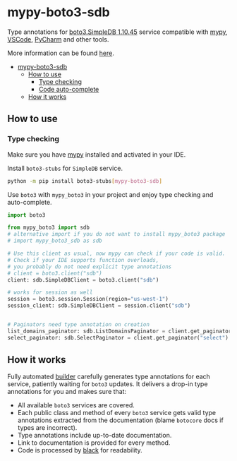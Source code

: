# mypy-boto3-sdb

Type annotations for
[boto3.SimpleDB 1.10.45](https://boto3.amazonaws.com/v1/documentation/api/1.10.45/reference/services/sdb.html#SimpleDB) service
compatible with [mypy](https://github.com/python/mypy), [VSCode](https://code.visualstudio.com/),
[PyCharm](https://www.jetbrains.com/pycharm/) and other tools.

More information can be found [here](https://vemel.github.io/mypy_boto3/).

- [mypy-boto3-sdb](#mypy-boto3-sdb)
  - [How to use](#how-to-use)
    - [Type checking](#type-checking)
    - [Code auto-complete](#code-auto-complete)
  - [How it works](#how-it-works)

## How to use

### Type checking

Make sure you have [mypy](https://github.com/python/mypy) installed and activated in your IDE.

Install `boto3-stubs` for `SimpleDB` service.

```bash
python -m pip install boto3-stubs[mypy-boto3-sdb]
```

Use `boto3` with `mypy_boto3` in your project and enjoy type checking and auto-complete.

```python
import boto3

from mypy_boto3 import sdb
# alternative import if you do not want to install mypy_boto3 package
# import mypy_boto3_sdb as sdb

# Use this client as usual, now mypy can check if your code is valid.
# Check if your IDE supports function overloads,
# you probably do not need explicit type annotations
# client = boto3.client("sdb")
client: sdb.SimpleDBClient = boto3.client("sdb")

# works for session as well
session = boto3.session.Session(region="us-west-1")
session_client: sdb.SimpleDBClient = session.client("sdb")


# Paginators need type annotation on creation
list_domains_paginator: sdb.ListDomainsPaginator = client.get_paginator("list_domains")
select_paginator: sdb.SelectPaginator = client.get_paginator("select")
```

## How it works

Fully automated [builder](https://github.com/vemel/mypy_boto3) carefully generates
type annotations for each service, patiently waiting for `boto3` updates. It delivers
a drop-in type annotations for you and makes sure that:

- All available `boto3` services are covered.
- Each public class and method of every `boto3` service gets valid type annotations
  extracted from the documentation (blame `botocore` docs if types are incorrect).
- Type annotations include up-to-date documentation.
- Link to documentation is provided for every method.
- Code is processed by [black](https://github.com/psf/black) for readability.
